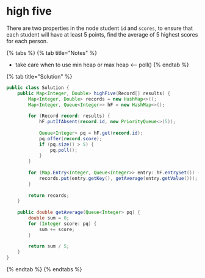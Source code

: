 # high five

There are two properties in the node student `id` and `scores`, to ensure that each student will have at least 5 points, find the average of 5 highest scores for each person.

{% tabs %}
{% tab title="Notes" %}
* take care when to use min heap or max heap &lt;– poll\(\) 
{% endtab %}

{% tab title="Solution" %}
```java
public class Solution {
    public Map<Integer, Double> highFive(Record[] results) {
        Map<Integer, Double> records = new HashMap<>();
        Map<Integer, Queue<Integer>> hF = new HashMap<>();
        
        for (Record record: results) {
            hF.putIfAbsent(record.id, new PriorityQueue<>(5));
            
            Queue<Integer> pq = hF.get(record.id);
            pq.offer(record.score);
            if (pq.size() > 5) {
                pq.poll();
            }
        }
        
        for (Map.Entry<Integer, Queue<Integer>> entry: hF.entrySet()) {
            records.put(entry.getKey(), getAverage(entry.getValue()));
        }
        
        return records;
    }
    
    public double getAverage(Queue<Integer> pq) {
        double sum = 0;
        for (Integer score: pq) {
            sum += score;
        }
        
        return sum / 5;
    }
}
```
{% endtab %}
{% endtabs %}

